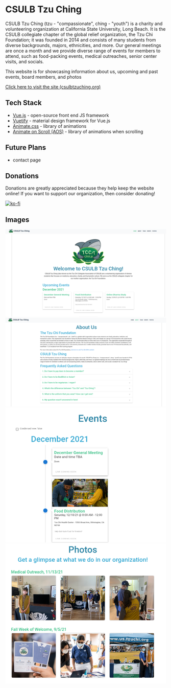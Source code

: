 # CSULB Tzu Ching

CSULB Tzu Ching (tzu - "compassionate", ching - "youth") is a charity and volunteering organization at California State University, Long Beach. It is the CSULB collegiate chapter of the global relief organization, the Tzu Chi Foundation; it was founded in 2014 and consists of many students from diverse backgrounds, majors, ethnicities, and more. Our general meetings are once a month and we provide diverse range of events for members to attend, such as food-packing events, medical outreaches, senior center visits, and socials.

This website is for showcasing information about us, upcoming and past events, board members, and photos

[Click here to visit the site (csulbtzuching.org)](https://www.csulbtzuching.org)

## Tech Stack

- [Vue.js](https://vuejs.org/) - open-source front end JS framework
- [Vuetify](https://vuetifyjs.com/en/) - material design framework for Vue.js
- [Animate.css](https://animate.style/) - library of animations
- [Animate on Scroll (AOS)](https://michalsnik.github.io/aos/) - library of animations when scrolling

## Future Plans

- contact page

## Donations

Donations are greatly appreciated because they help keep the website online! If you want to support our organization, then consider donating!

[![ko-fi](https://ko-fi.com/img/githubbutton_sm.svg)](https://ko-fi.com/M4M55WZLN)

## Images

![img1](./readme-img/img1.png)
![img2](./readme-img/img2.png)
![img3](./readme-img/img3.png)
![img4](./readme-img/img4.png)
